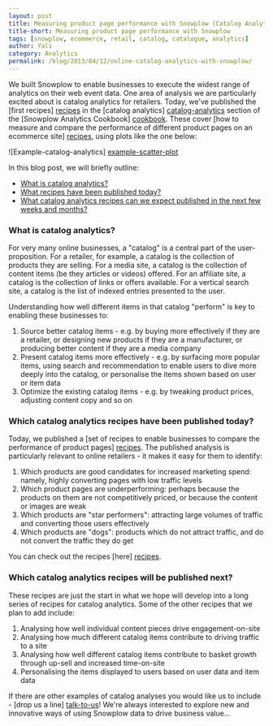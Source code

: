 ```yaml
---
layout: post
title: Measuring product page performance with Snowplow (Catalog Analytics part 1)
title-short: Measuring product page performance with Snowplow
tags: [snowplow, ecommerce, retail, catalog, catalogue, analytics]
author: Yali
category: Analytics
permalink: /blog/2013/04/12/online-catalog-analytics-with-snowplow/
---
```


We built Snowplow to enable businesses to execute the widest range of analytics on their web event data. One area of analysis we are particularly excited about is catalog analytics for retailers. Today, we've published the [first recipes] [recipes] in the [catalog analytics] [catalog-analytics] section of the [Snowplow Analytics Cookbook] [cookbook]. These cover [how to measure and compare the performance of different product pages on an ecommerce site] [recipes], using plots like the one below:

![Example-catalog-analytics] [example-scatter-plot]

In this blog post, we will briefly outline:

* [What is catalog analytics?](/blog/2013/04/12/online-catalog-analytics-with-snowplow#what)
* [What recipes have been published today?](/blog/2013/04/12/online-catalog-analytics-with-snowplow#today)
* [What catalog analytics recipes can we expect published in the next few weeks and months?](/blog/2013/04/12/online-catalog-analytics-with-snowplow#tomorrow)

<!--more-->

<div class="html">
<a name="what"><h3>What is catalog analytics?</h3></a>
</div>

For very many online businesses, a "catalog" is a central part of the user-proposition. For a retailer, for example, a catalog is the collection of products they are selling. For a media site, a catalog is the collection of content items (be they articles or videos) offered. For an affiliate site, a catalog is the collection of links or offers available. For a vertical search site, a catalog is the list of indexed entries presented to the user.

Understanding how well different items in that catalog "perform" is key to enabling these businesses to:

1. Source better catalog items - e.g. by buying more effectively if they are a retailer, or designing new products if they are a manufacturer, or producing better content if they are a media company
2. Present catalog items more effectively - e.g. by surfacing more popular items, using search and recommendation to enable users to dive more deeply into the catalog, or personalise the items shown based on user or item data
3. Optimize the existing catalog items - e.g. by tweaking product prices, adjusting content copy and so on

<div class="html">
<a name="today"><h3>Which catalog analytics recipes have been published today?</h3></a>
</div>

Today, we published a [set of recipes to enable businesses to compare the performance of product pages] [recipes]. The published analysis is particularly relevant to online retailers - it makes it easy for them to identify:

1. Which products are good candidates for increased marketing spend: namely, highly converting pages with low traffic levels
2. Which product pages are underperforming: perhaps because the products on them are not competitively priced, or because the content or images are weak
3. Which products are "star performers": attracting large volumes of traffic and converting those users effectively
4. Which products are "dogs": products which do not attract traffic, and do not convert the traffic they do get

You can check out the recipes [here] [recipes].

<div class="html">
<a name="tomorrow"><h3>Which catalog analytics recipes will be published next?</h3></a>
</div>

These recipes are just the start in what we hope will develop into a long series of recipes for catalog analytics. Some of the other recipes that we plan to add include:

1. Analysing how well individual content pieces drive engagement-on-site
2. Analysing how much different catalog items contribute to driving traffic to a site
3. Analysing how well different catalog items contribute to basket growth through up-sell and increased time-on-site
4. Personalising the items displayed to users based on user data and item data

If there are other examples of catalog analyses you would like us to include - [drop us a line] [talk-to-us]! We're always interested to explore new and innovative ways of using Snowplow data to drive business value...

[example-scatter-plot]: /assets/img/analytics/catalog-analytics/product-page-performance/scatter-plot.jpg
[catalog-analytics]: /analytics/catalog-analytics/overview.html
[cookbook]: /analytics/index.html
[recipes]: /analytics/catalog-analytics/measuring-and-comparing-product-page-performance.html
[talk-to-us]: https://github.com/snowplow/snowplow/wiki/Talk-to-us
